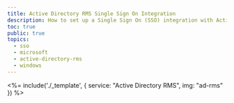 ```yaml
---
title: Active Directory RMS Single Sign On Integration
description: How to set up a Single Sign On (SSO) integration with Active Directory RMS and Auth0.
toc: true
public: true
topics:
  - sso
  - microsoft
  - active-directory-rms
  - windows
---
```


<%= include('./_template', {
  service: "Active Directory RMS",
  img: "ad-rms"
}) %>
